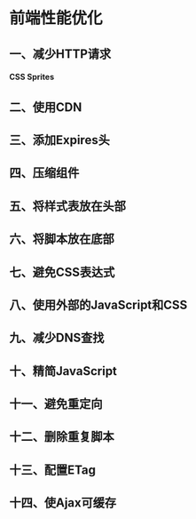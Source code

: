 # 前端性能优化

## 一、减少HTTP请求
#### CSS Sprites

## 二、使用CDN

## 三、添加Expires头

## 四、压缩组件

## 五、将样式表放在头部

## 六、将脚本放在底部

## 七、避免CSS表达式

## 八、使用外部的JavaScript和CSS

## 九、减少DNS查找

## 十、精简JavaScript

## 十一、避免重定向

## 十二、删除重复脚本

## 十三、配置ETag

## 十四、使Ajax可缓存

